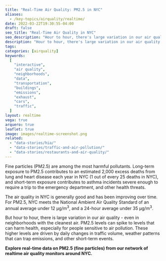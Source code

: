 ```yaml
---
title: "Real-Time Air Quality: PM2.5 in NYC"
aliases:
  - /key-topics/airquality/realtime/
date: 2022-03-22T19:30:55-04:00
draft: false
seo_title: "Real-Time Air Quality in NYC"
seo_description: "Hour to hour, there's large variation in our air quality - even in neighborhoods with the cleanest air."
description: "Hour to hour, there's large variation in our air quality - even in neighborhoods with the cleanest air."
tags:
categories: [airquality]
keywords:
  [
    "interactive",
    "air quality",
    "neighborhoods",
    "data",
    "transportation",
    "buildings",
    "emissions",
    "exhaust",
    "cars",
    "traffic",
  ]
layout: realtime
vega: true
arquero: true
leaflet: true
image: images/realtime-screenshot.png
related:
  - "data-stories/hia/"
  - "data-stories/traffic-and-air-pollution/"
  - "data-stories/restaurants-and-air-quality/"
---
```


Fine particles (PM2.5) are among the most harmful pollutants. Long-term exposure to PM2.5 contributes to an estimated 2,000 excess deaths from lung and heart disease each year in NYC (1 out of every 25 deaths in NYC), and short-term exposure contributes to asthma incidents severe enough to require a trip to the emergency department, and other health threats.

The air quality in NYC is generally good and has been improving over time. For PM2.5, NYC meets the National Ambient Air Quality Standard of an annual average under 12 μg/m<sup>3</sup>, and a 24-hour average under 35 μg/m<sup>3</sup>.

But hour to hour, there is large variation in our air quality - even in neighborhoods with the cleanest air. PM2.5 levels can spike to levels that can harm health, especially for people sensitive to air pollution. These higher levels are driven by daily changes in traffic volume, weather patterns that can trap emissions, and other short-term events.

**Explore real-time data on PM2.5 (fine particles) from our network of realtime air quality monitors around NYC.**
